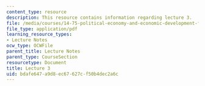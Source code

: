 ```yaml
---
content_type: resource
description: This resource contains information regarding lecture 3.
file: /media/courses/14-75-political-economy-and-economic-development-fall-2012/bdafe647a9d8ec67627cf50b4dec2a6c_MIT14_75F12_Lec3.pdf
file_type: application/pdf
learning_resource_types:
- Lecture Notes
ocw_type: OCWFile
parent_title: Lecture Notes
parent_type: CourseSection
resourcetype: Document
title: Lecture 3
uid: bdafe647-a9d8-ec67-627c-f50b4dec2a6c
---
```

